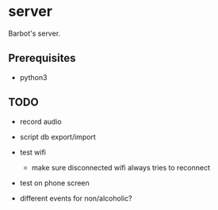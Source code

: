# server
Barbot's server.

## Prerequisites
* python3

## TODO
* record audio

* script db export/import

* test wifi
    * make sure disconnected wifi always tries to reconnect
* test on phone screen

* different events for non/alcoholic?
